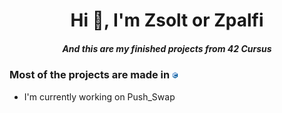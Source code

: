 <h1 align="center">Hi 👋, I'm Zsolt or Zpalfi</h1>
<h5 align="center">And this are my finished projects from 42 Cursus</h5>

<h3 align="left">Most of the projects are made in
  <a target="_blank" rel="noreferrer">
    <img src="https://raw.githubusercontent.com/devicons/devicon/master/icons/c/c-original.svg" alt="c" width="10" height="10"/>
  </a>
</h3>

- I'm currently working on Push_Swap
